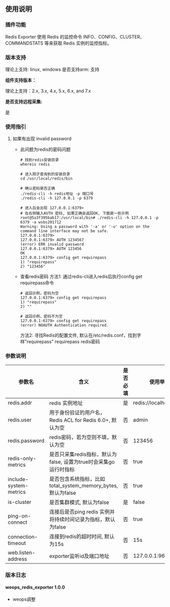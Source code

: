 ## 使用说明

### 插件功能

Redis Exporter 使用 Redis 的监控命令 INFO、CONFIG、CLUSTER、COMMANDSTATS 等来获取 Redis 实例的监控指标。

### 版本支持

理论上支持: linux, windows
是否支持arm: 支持

**组件支持版本：**

理论上支持：2.x, 3.x, 4.x, 5.x, 6.x, and 7.x

**是否支持远程采集:**

是

### 使用指引

1. 如果有出现 invalid password
   - 此问题为redis的密码问题

        ```
        # 找到redis安装目录
        whereis redis 

        # 进入刚才查询到的安装目录
        cd /usr/local/redis/bin

        # 确认密码是否正确  
        ./redis-cli -h redis地址 -p 端口号 
        ./redis-cli -h 127.0.0.1 -p 6379

        # 进入后会出现 127.0.0.1:6379>
        # 在右侧输入AUTH 密码, 如果正确会返回OK, 下面是一些示例
        root@5a3f395bab17:/usr/local/bin# ./redis-cli -h 127.0.0.1 -p 6379 -a wsbs201712
        Warning: Using a password with '-a' or '-u' option on the command line interface may not be safe.
        127.0.0.1:6379> 
        127.0.0.1:6379> AUTH 1234567
        (error) ERR invalid password
        127.0.0.1:6379> AUTH 123456
        OK
        127.0.0.1:6379> config get requirepass
        1) "requirepass"
        2) "123456"
        ```  

   - 查看redis密码
     方法1: 通过redis-cli进入redis后执行config get requirepass命令

     ```
     # 返回示例，密码为空
     127.0.0.1:6379> config get requirepass
     1) "requirepass"
     2) ""
     
     # 返回示例，密码不为空
     127.0.0.1:6379> config get requirepass
     (error) NOAUTH Authentication required.
     ```

     方法2: 寻找Redis的配置文件, 默认在/etc/redis.conf，找到字样"requirepass"
     requirepass redis密码

### 参数说明

| **参数名**             | **含义**                                                        | **是否必填** | **使用举例**           |
|------------------------|---------------------------------------------------------------|-------------|------------------------|
| redis.addr             | redis 实例地址                                                  | 是           | redis://localhost:6379 |
| redis.user             | 用于身份验证的用户名，Redis ACL for Redis 6.0+, 默认为空         | 否           | admin                  |
| redis.password         | redis密码，若为空则不填，默认为空                                 | 否           | 123456                 |
| redis-only-metrics     | 是否只采集redis指标，默认为false, 设置为true时会采集go运行时指标 | 否           | true                   |
| include-system-metrics | 是否包含系统指标，比如total_system_memory_bytes, 默认为false     | 否           | true                   |
| is-cluster             | 是否集群模式, 默认为false                                       | 是           | false                  |
| ping-on-connect        | 连接后是否ping redis 实例并将持续时间记录为指标，默认为false     | 否           | true                   |
| connection-timeout     | 连接到redis的超时时间, 默认为15s                                | 否           | 15s                     |
| web.listen-address     | exporter监听id及端口地址                                        | 否           | 127.0.0.1:9601         |

### 版本日志

#### weops_redis_exporter 1.0.0

- weops调整
